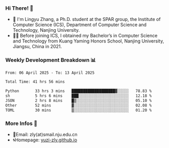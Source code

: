 ### Hi There! 👋 
- 🐳 I'm Lingyu Zhang, a Ph.D. student at the SPAR group, the Institute of Computer Science (ICS), Department of Computer Science and Technology, Nanjing University.
- 🧑‍🎓 Before joining ICS, I obtained my Bachelor’s in Computer Science and Technology from Kuang Yaming Honors School, Nanjing University, Jiangsu, China in 2021.

### Weekly Development Breakdown :bar_chart:

<!--START_SECTION:waka-->

```txt
From: 06 April 2025 - To: 13 April 2025

Total Time: 41 hrs 56 mins

Python       33 hrs 3 mins   ███████████████████▓░░░░░   78.83 %
sh           5 hrs 6 mins    ███░░░░░░░░░░░░░░░░░░░░░░   12.18 %
JSON         2 hrs 8 mins    █▒░░░░░░░░░░░░░░░░░░░░░░░   05.10 %
Other        52 mins         ▓░░░░░░░░░░░░░░░░░░░░░░░░   02.08 %
TOML         30 mins         ▒░░░░░░░░░░░░░░░░░░░░░░░░   01.20 %
```

<!--END_SECTION:waka-->

<!--
### Github Contributions :octocat:

![](https://raw.githubusercontent.com/yuzi-zly/yuzi-zly/output/github-contribution-grid-snake.svg)              
-->

### More Infos 📖

- 📧Email: zly(at)smail.nju.edu.cn
- 🌀Homepage: [yuzi-zly.github.io](https://yuzi-zly.github.io/)
